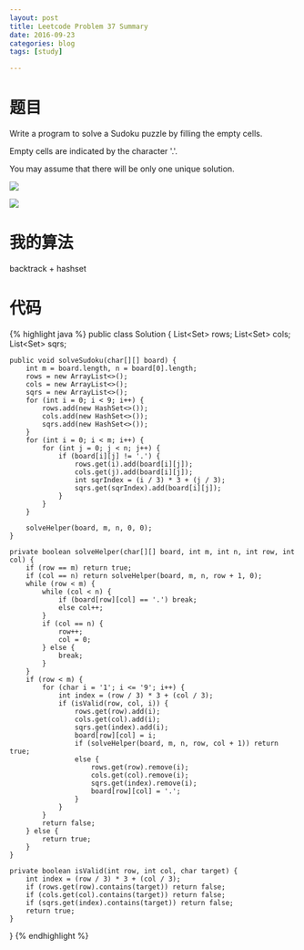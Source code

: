 ```yaml
---
layout: post
title: Leetcode Problem 37 Summary
date: 2016-09-23
categories: blog
tags: [study]

---
```


# 题目

Write a program to solve a Sudoku puzzle by filling the empty cells.

Empty cells are indicated by the character '.'.

You may assume that there will be only one unique solution.

![](https://lisencn11.github.io/img/problem37_1.png)

![](https://lisencn11.github.io/img/problem37_2.png)

# 我的算法

backtrack + hashset

# 代码

{% highlight java %}
public class Solution {
    List<Set<Character>> rows;
    List<Set<Character>> cols;
    List<Set<Character>> sqrs;

    public void solveSudoku(char[][] board) {
        int m = board.length, n = board[0].length;
        rows = new ArrayList<>();
        cols = new ArrayList<>();
        sqrs = new ArrayList<>();
        for (int i = 0; i < 9; i++) {
            rows.add(new HashSet<>());
            cols.add(new HashSet<>());
            sqrs.add(new HashSet<>());
        }
        for (int i = 0; i < m; i++) {
            for (int j = 0; j < n; j++) {
                if (board[i][j] != '.') {
                    rows.get(i).add(board[i][j]);
                    cols.get(j).add(board[i][j]);
                    int sqrIndex = (i / 3) * 3 + (j / 3);
                    sqrs.get(sqrIndex).add(board[i][j]);
                }
            }
        }

        solveHelper(board, m, n, 0, 0);
    }
    
    private boolean solveHelper(char[][] board, int m, int n, int row, int col) {
        if (row == m) return true;
        if (col == n) return solveHelper(board, m, n, row + 1, 0);
        while (row < m) {
            while (col < n) {
                if (board[row][col] == '.') break;
                else col++;
            }
            if (col == n) {
                row++;
                col = 0;
            } else {
                break;
            }
        }
        if (row < m) {
            for (char i = '1'; i <= '9'; i++) {
                int index = (row / 3) * 3 + (col / 3);
                if (isValid(row, col, i)) {
                    rows.get(row).add(i);
                    cols.get(col).add(i);
                    sqrs.get(index).add(i);
                    board[row][col] = i;
                    if (solveHelper(board, m, n, row, col + 1)) return true;
                    else {
                        rows.get(row).remove(i);
                        cols.get(col).remove(i);
                        sqrs.get(index).remove(i);
                        board[row][col] = '.';
                    }
                }
            }
            return false;
        } else {
            return true;
        }
    }
    
    private boolean isValid(int row, int col, char target) {
        int index = (row / 3) * 3 + (col / 3);
        if (rows.get(row).contains(target)) return false;
        if (cols.get(col).contains(target)) return false;
        if (sqrs.get(index).contains(target)) return false;
        return true;
    }
}
{% endhighlight %}